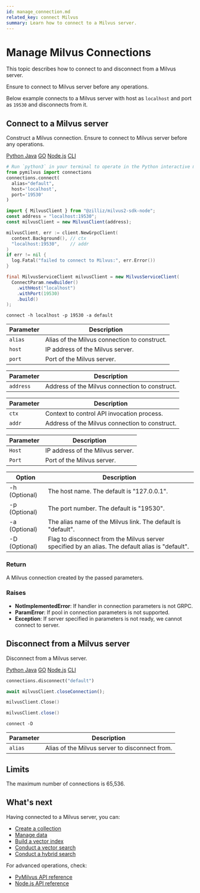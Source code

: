```yaml
---
id: manage_connection.md
related_key: connect Milvus
summary: Learn how to connect to a Milvus server.
---
```


# Manage Milvus Connections

This topic describes how to connect to and disconnect from a Milvus server.

<div class="alert note">
  Ensure to connect to Milvus server before any operations.
</div>

Below example connects to a Milvus server with host as `localhost` and port as `19530` and disconnects from it.


## Connect to a Milvus server

Construct a Milvus connection. Ensure to connect to Milvus server before any operations.

<div class="multipleCode">
  <a href="?python">Python </a>
  <a href="?java">Java</a>
  <a href="?go">GO</a>
  <a href="?javascript">Node.js</a>
  <a href="?shell">CLI</a>
</div>


```python
# Run `python3` in your terminal to operate in the Python interactive mode.
from pymilvus import connections
connections.connect(
  alias="default", 
  host='localhost', 
  port='19530'
)
```

```javascript
import { MilvusClient } from "@zilliz/milvus2-sdk-node";
const address = "localhost:19530";
const milvusClient = new MilvusClient(address);
```

```go
milvusClient, err := client.NewGrpcClient(
  context.Background(), // ctx
  "localhost:19530",    // addr
)
if err != nil {
  log.Fatal("failed to connect to Milvus:", err.Error())
}
```

```java
final MilvusServiceClient milvusClient = new MilvusServiceClient(
  ConnectParam.newBuilder()
    .withHost("localhost")
    .withPort(19530)
    .build()
);
```

```shell
connect -h localhost -p 19530 -a default
```


<table class="language-python">
	<thead>
	<tr>
		<th>Parameter</th>
		<th>Description</th>
	</tr>
	</thead>
	<tbody>
	<tr>
		<td><code>alias</code></td>
		<td>Alias of the Milvus connection to construct.</td>
	</tr>
	<tr>
		<td><code>host</code></td>
		<td>IP address of the Milvus server.</td>
	</tr>
	<tr>
		<td><code>port</code></td>
		<td>Port of the Milvus server.</td>
	</tr>
	</tbody>
</table>

<table class="language-javascript">
	<thead>
		<tr>
			<th>Parameter</th>
			<th>Description</th>
		</tr>
	</thead>
	<tbody>
    	<tr>
	    	<td><code>address</code></td>
			<td>Address of the Milvus connection to construct.</td>
		</tr>
	</tbody>
</table>

<table class="language-go">
	<thead>
		<tr>
			<th>Parameter</th>
			<th>Description</th>
		</tr>
	</thead>
	<tbody>
    	<tr>
	    	<td><code>ctx</code></td>
			<td>Context to control API invocation process.</td>
		</tr>
		<tr>
	    	<td><code>addr</code></td>
			<td>Address of the Milvus connection to construct.</td>
		</tr>
	</tbody>
</table>

<table class="language-java">
	<thead>
	<tr>
		<th>Parameter</th>
		<th>Description</th>
	</tr>
	</thead>
	<tbody>
	<tr>
		<td><code>Host</code></td>
		<td>IP address of the Milvus server.</td>
	</tr>
	<tr>
		<td><code>Port</code></td>
		<td>Port of the Milvus server.</td>
	</tr>
	</tbody>
</table>

<table class="language-shell">
    <thead>
        <tr>
            <th>Option</th>
            <th>Description</th>
        </tr>
    </thead>
    <tbody>
        <tr>
            <td>-h (Optional)</td>
            <td>The host name. The default is "127.0.0.1".</td>
        </tr>
        <tr>
            <td>-p (Optional)</td>
            <td>The port number. The default is "19530".</td>
        </tr>
        <tr>
            <td>-a (Optional)</td>
            <td>The alias name of the Milvus link. The default is "default".</td>
        </tr>
        <tr>
            <td>-D (Optional)</td>
            <td>Flag to disconnect from the Milvus server specified by an alias. The default alias is "default".</td>
        </tr>
    </tbody>
</table>

<div class="language-python">

### Return

A Milvus connection created by the passed parameters.

### Raises

<ul>
  <li><b>NotImplementedError</b>: If handler in connection parameters is not GRPC.</li>
  <li><b>ParamError</b>: If pool in connection parameters is not supported.</li>
  <li><b>Exception</b>: If server specified in parameters is not ready, we cannot connect to server.</li>
</ul>  

</div>


## Disconnect from a Milvus server

Disconnect from a Milvus server.

<div class="multipleCode">
  <a href="?python">Python </a>
  <a href="?java">Java</a>
  <a href="?go">GO</a>
  <a href="?javascript">Node.js</a>
  <a href="?shell">CLI</a>
</div>


```python
connections.disconnect("default")
```


```javascript
await milvusClient.closeConnection();
```

```go
milvusClient.Close()
```

```java
milvusClient.close()
```

```shell
connect -D
```

<table class="language-python">
	<thead>
	<tr>
		<th>Parameter</th>
		<th>Description</th>
	</tr>
	</thead>
	<tbody>
	<tr>
		<td><code>alias</code></td>
		<td>Alias of the Milvus server to disconnect from.</td>
	</tr>
	</tbody>
</table>

## Limits

The maximum number of connections is 65,536.

## What's next

Having connected to a Milvus server, you can:

- [Create a collection](create_collection.md)
- [Manage data](insert_data.md)
- [Build a vector index](build_index.md)
- [Conduct a vector search](search.md)
- [Conduct a hybrid search](hybridsearch.md)

For advanced operations, check:

- [PyMilvus API reference](/api-reference/pymilvus/v2.0.1/tutorial.html)
- [Node.js API reference](/api-reference/node/v2.0.1/tutorial.html)

